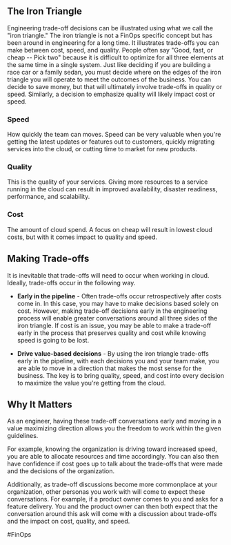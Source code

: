 ## The Iron Triangle

Engineering trade-off decisions can be illustrated using what we call the "iron triangle." The iron triangle is not a FinOps specific concept but has been around in engineering for a long time. It illustrates trade-offs you can make between cost, speed, and quality. People often say "Good, fast, or cheap -- Pick two" because it is difficult to optimize for all three elements at the same time in a single system. Just like deciding if you are building a race car or a family sedan, you must decide where on the edges of the iron triangle you will operate to meet the outcomes of the business. You can decide to save money, but that will ultimately involve trade-offs in quality or speed. Similarly, a decision to emphasize quality will likely impact cost or speed.

### Speed
How quickly the team can moves. Speed can be very valuable when you're getting the latest updates or features out to customers, quickly migrating services into the cloud, or cutting time to market for new products.

### Quality
This is the quality of your services. Giving more resources to a service running in the cloud can result in improved availability, disaster readiness, performance, and scalability. 

### Cost
The amount of cloud spend. A focus on cheap will result in lowest cloud costs, but with it comes impact to quality and speed.

## Making Trade-offs

It is inevitable that trade-offs will need to occur when working in cloud. Ideally, trade-offs occur in the following way.

-  
    **Early in the pipeline** - Often trade-offs occur retrospectively after costs come in. In this case, you may have to make decisions based solely on cost. However, making trade-off decisions early in the engineering process will enable greater conversations around all three sides of the iron triangle. If cost is an issue, you may be able to make a trade-off early in the process that preserves quality and cost while knowing speed is going to be lost. 
    
-      
    **Drive value-based decisions** - By using the iron triangle trade-offs early in the pipeline, with each decisions you and your team make, you are able to move in a direction that makes the most sense for the business. The key is to bring quality, speed, and cost into every decision to maximize the value you're getting from the cloud.

## Why It Matters

As an engineer, having these trade-off conversations early and moving in a value maximizing direction allows you the freedom to work within the given guidelines.

For example, knowing the organization is driving toward increased speed, you are able to allocate resources and time accordingly. You can also then have confidence if cost goes up to talk about the trade-offs that were made and the decisions of the organization. 

Additionally, as trade-off discussions become more commonplace at your organization, other personas you work with will come to expect these conversations. For example, if a product owner comes to you and asks for a feature delivery. You and the product owner can then both expect that the conversation around this ask will come with a discussion about trade-offs and the impact on cost, quality, and speed.

#FinOps 